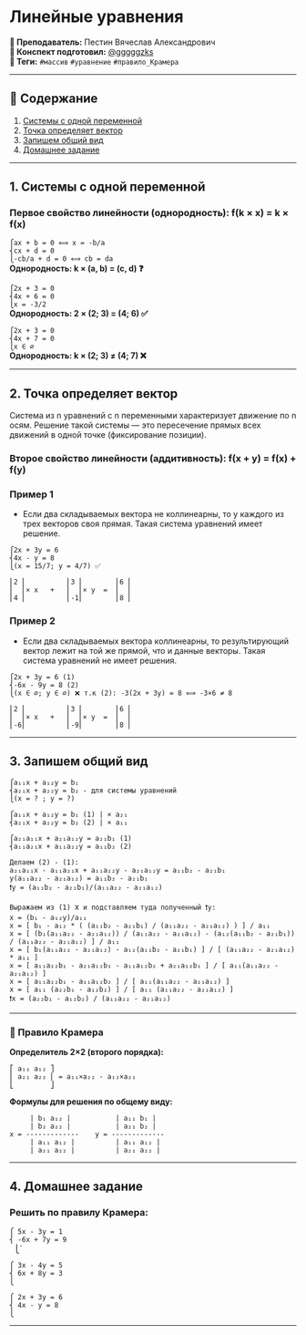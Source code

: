 # Линейные уравнения

**🐙 Преподаватель:** Пестин Вячеслав Александрович<br>
**🦁 Конспект подготовил:** [@gggggzks](https://t.me/gggggzks)<br>
**🌴 Теги:** `#массив` `#уравнение` `#правило_Крамера`<br>

---

## 📑 Содержание
1. [Системы с одной переменной](#1-системы-с-одной-переменной)
2. [Точка определяет вектор](#2-точка-определяет-вектор)
3. [Запишем общий вид](#3-запишем-общий-вид)
4. [Домашнее задание](#4-домашнее-задание)

---

## 1. Системы с одной переменной

### Первое свойство линейности (однородность): f(k × x) = k × f(x)

`⎧ax + b = 0 ⟺ x = -b/a`<br>
`⎨cx + d = 0`<br>
`⎩-cb/a + d = 0 ⟺ cb = da`<br>
**Однородность: k × (a, b) = (c, d) ❓**<br>

`⎧2x + 3 = 0`<br>
`⎨4x + 6 = 0`<br>
`⎩x = -3/2`<br>
**Однородность: 2 × (2; 3) = (4; 6) ✅**<br>
 
`⎧2x + 3 = 0`<br>
`⎨4x + 7 = 0`<br>
`⎩x ∈ ∅`<br>
**Однородность: k × (2; 3) ≠ (4; 7) ❌**<br>

---

## 2. Точка определяет вектор

Система из n уравнений с n переменными характеризует движение по n осям. Решение такой системы — это пересечение прямых всех движений в одной точке (фиксирование позиции).


### Второе свойство линейности (аддитивность): f(x + y) = f(x) + f(y)

### Пример 1

- Если два складываемых вектора не коллинеарны, то у каждого из трех векторов своя прямая. Такая система уравнений имеет решение.

`⎧2x + 3y = 6`<br>
`⎨4x - y = 8`<br>
`⎩(x = 15/7; y = 4/7) ✅`<br>

`⎢2 ⎢          ⎢3 ⎢        ⎢6 ⎢`<br>
`⎢  ⎢× x   +   ⎢  ⎢× y  =  ⎢  ⎢`<br>
`⎢4 ⎢          ⎢-1⎢        ⎢8 ⎢`<br>

### Пример 2

- Если два складываемых вектора коллинеарны, то результирующий вектор лежит на той же прямой, что и данные векторы. Такая система уравнений не имеет решения.

`⎧2x + 3y = 6 (1)`<br>
`⎨-6x - 9y = 8 (2)`<br>
`⎩(x ∈ ∅; y ∈ ∅) ❌ т.к (2): -3(2x + 3y) = 8 ⟺ -3×6 ≠ 8`<br>

`⎢2 ⎢          ⎢3 ⎢        ⎢6 ⎢`<br>
`⎢  ⎢× x   +   ⎢  ⎢× y  =  ⎢  ⎢`<br>
`⎢-6⎢          ⎢-9⎢        ⎢8 ⎢`<br>

---

## 3. Запишем общий вид

`⎧a₁₁x + a₁₂y = b₁`<br>
`⎨a₂₁x + a₂₂y = b₂ - для системы уравнений`<br>
`⎩(x = ? ; y = ?)`<br>

`⎧a₁₁x + a₁₂y = b₁ (1) | × a₂₁`<br>
`⎨a₂₁x + a₂₂y = b₂ (2) | × a₁₁`<br>

`⎧a₂₁a₁₁x + a₂₁a₁₂y = a₂₁b₁ (1)`<br>
`⎨a₁₁a₂₁x + a₁₁a₂₂y = a₁₁b₂ (2)`<br>

`Делаем (2) - (1):`<br>
`a₂₁a₁₁x - a₁₁a₂₁x + a₁₁a₂₂y - a₂₁a₁₂y = a₁₁b₂ - a₂₁b₁`<br>
`y(a₁₁a₂₂ - a₂₁a₁₂) = a₁₁b₂ - a₂₁b₁`<br>
`❗y = (a₁₁b₂ - a₂₁b₁)/(a₁₁a₂₂ - a₂₁a₁₂)`<br>
 
`Выражаем из (1) `x` и подставляем туда полученный ❗y:`<br>
`x = (b₁ - a₁₂y)/a₁₁`<br>
`x = [ b₁ - a₁₂ * ( (a₁₁b₂ - a₂₁b₁) / (a₁₁a₂₂ - a₂₁a₁₂) ) ] / a₁₁`<br>
`x = [ (b₁(a₁₁a₂₂ - a₂₁a₁₂)) / (a₁₁a₂₂ - a₂₁a₁₂) - (a₁₂(a₁₁b₂ - a₂₁b₁)) / (a₁₁a₂₂ - a₂₁a₁₂) ] / a₁₁`<br>
`x = [ b₁(a₁₁a₂₂ - a₂₁a₁₂) - a₁₂(a₁₁b₂ - a₂₁b₁) ] / [ (a₁₁a₂₂ - a₂₁a₁₂) * a₁₁ ]`<br>
`x = [ a₁₁a₂₂b₁ - a₂₁a₁₂b₁ - a₁₁a₁₂b₂ + a₂₁a₁₂b₁ ] / [ a₁₁(a₁₁a₂₂ - a₂₁a₁₂) ]`<br>
`x = [ a₁₁a₂₂b₁ - a₁₁a₁₂b₂ ] / [ a₁₁(a₁₁a₂₂ - a₂₁a₁₂) ]`<br>
`x = [ a₁₁ (a₂₂b₁ - a₁₂b₂) ] / [ a₁₁ (a₁₁a₂₂ - a₂₁a₁₂) ]`<br>
`❗x = (a₂₂b₁ - a₁₂b₂) / (a₁₁a₂₂ - a₂₁a₁₂)`<br>

---

### 🧮 Правило Крамера

**Определитель 2×2 (второго порядка):**

`⎡ a₁₁ a₁₂ ⎤`<br>
`⎢ a₂₁ a₂₂ ⎢ = a₁₁×a₂₂ - a₁₂×a₂₁`<br>
`⎣         ⎦`<br>


**Формулы для решения по общему виду:**


`     | b₁ a₁₂ |           | a₁₁ b₁ |`<br>
`     | b₂ a₂₂ |           | a₂₁ b₂ |`<br>
`x = -------------    y = -------------`<br>
`     | a₁₁ a₁₂ |          | a₁₁ a₁₂ |`<br>
`     | a₂₁ a₂₂ |          | a₂₁ a₂₂ |`<br>

---

## 4. Домашнее задание

### Решить по правилу Крамера:
`⎧ 5x - 3y = 1`<br>
`⎨ -6x + 7y = 9`<br>`
`⎩`<br>

`⎧ 3x - 4y = 5`<br>
`⎨ 6x + 8y = 3`<br>
`⎩`<br>

`⎧ 2x + 3y = 6`<br>
`⎨ 4x - y = 8`<br>
`⎩`

---
